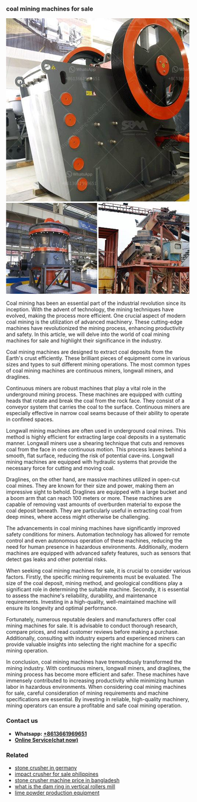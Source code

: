 <h3>coal mining machines for sale</h3><img src='1708309301.jpg' alt=''><p>Coal mining has been an essential part of the industrial revolution since its inception. With the advent of technology, the mining techniques have evolved, making the process more efficient. One crucial aspect of modern coal mining is the utilization of advanced machinery. These cutting-edge machines have revolutionized the mining process, enhancing productivity and safety. In this article, we will delve into the world of coal mining machines for sale and highlight their significance in the industry.</p><p>Coal mining machines are designed to extract coal deposits from the Earth's crust efficiently. These brilliant pieces of equipment come in various sizes and types to suit different mining operations. The most common types of coal mining machines are continuous miners, longwall miners, and draglines.</p><p>Continuous miners are robust machines that play a vital role in the underground mining process. These machines are equipped with cutting heads that rotate and break the coal from the rock face. They consist of a conveyor system that carries the coal to the surface. Continuous miners are especially effective in narrow coal seams because of their ability to operate in confined spaces.</p><p>Longwall mining machines are often used in underground coal mines. This method is highly efficient for extracting large coal deposits in a systematic manner. Longwall miners use a shearing technique that cuts and removes coal from the face in one continuous motion. This process leaves behind a smooth, flat surface, reducing the risk of potential cave-ins. Longwall mining machines are equipped with hydraulic systems that provide the necessary force for cutting and moving coal.</p><p>Draglines, on the other hand, are massive machines utilized in open-cut coal mines. They are known for their size and power, making them an impressive sight to behold. Draglines are equipped with a large bucket and a boom arm that can reach 100 meters or more. These machines are capable of removing vast amounts of overburden material to expose the coal deposit beneath. They are particularly useful in extracting coal from deep mines, where access might otherwise be challenging.</p><p>The advancements in coal mining machines have significantly improved safety conditions for miners. Automation technology has allowed for remote control and even autonomous operation of these machines, reducing the need for human presence in hazardous environments. Additionally, modern machines are equipped with advanced safety features, such as sensors that detect gas leaks and other potential risks.</p><p>When seeking coal mining machines for sale, it is crucial to consider various factors. Firstly, the specific mining requirements must be evaluated. The size of the coal deposit, mining method, and geological conditions play a significant role in determining the suitable machine. Secondly, it is essential to assess the machine's reliability, durability, and maintenance requirements. Investing in a high-quality, well-maintained machine will ensure its longevity and optimal performance.</p><p>Fortunately, numerous reputable dealers and manufacturers offer coal mining machines for sale. It is advisable to conduct thorough research, compare prices, and read customer reviews before making a purchase. Additionally, consulting with industry experts and experienced miners can provide valuable insights into selecting the right machine for a specific mining operation.</p><p>In conclusion, coal mining machines have tremendously transformed the mining industry. With continuous miners, longwall miners, and draglines, the mining process has become more efficient and safer. These machines have immensely contributed to increasing productivity while minimizing human labor in hazardous environments. When considering coal mining machines for sale, careful consideration of mining requirements and machine specifications are essential. By investing in reliable, high-quality machinery, mining operators can ensure a profitable and safe coal mining operation.</p><h3>Contact us</h3><ul><li><strong>Whatsapp:&nbsp;<a href="https://wa.me/8613661969651">+8613661969651</a></strong></li><li><a href="https://swt.shibang-china.com/?git&amp;zhl&amp;coal mining machines for sale"><strong>Online Service(chat now)</strong></a></li></ul><h3>Related</h3><ul><li><a href='stone crusher in germany.md'>stone crusher in germany</a></li><li><a href='impact crusher for sale philippines.md'>impact crusher for sale philippines</a></li><li><a href='stone crusher machine price in bangladesh.md'>stone crusher machine price in bangladesh</a></li><li><a href='what is the dam ring in vertical rollers mill.md'>what is the dam ring in vertical rollers mill</a></li><li><a href='lime powder production equipment.md'>lime powder production equipment</a></li></ul>
